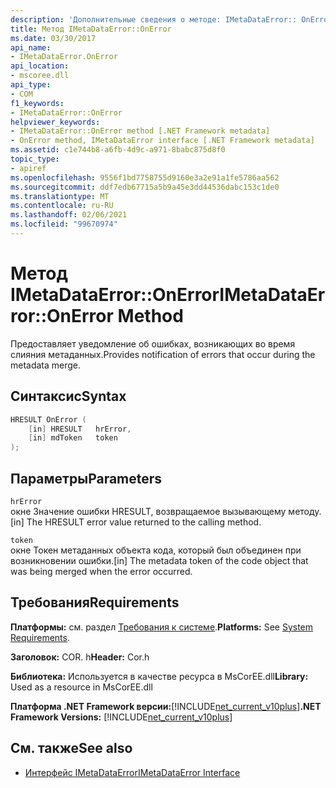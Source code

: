 ```yaml
---
description: 'Дополнительные сведения о методе: IMetaDataError:: OnError'
title: Метод IMetaDataError::OnError
ms.date: 03/30/2017
api_name:
- IMetaDataError.OnError
api_location:
- mscoree.dll
api_type:
- COM
f1_keywords:
- IMetaDataError::OnError
helpviewer_keywords:
- IMetaDataError::OnError method [.NET Framework metadata]
- OnError method, IMetaDataError interface [.NET Framework metadata]
ms.assetid: c1e744b8-a6fb-4d9c-a971-8babc875d8f0
topic_type:
- apiref
ms.openlocfilehash: 9556f1bd7758755d9160e3a2e91a1fe5786aa562
ms.sourcegitcommit: ddf7edb67715a5b9a45e3dd44536dabc153c1de0
ms.translationtype: MT
ms.contentlocale: ru-RU
ms.lasthandoff: 02/06/2021
ms.locfileid: "99670974"
---
```

# <a name="imetadataerroronerror-method"></a><span data-ttu-id="b00f0-103">Метод IMetaDataError::OnError</span><span class="sxs-lookup"><span data-stu-id="b00f0-103">IMetaDataError::OnError Method</span></span>

<span data-ttu-id="b00f0-104">Предоставляет уведомление об ошибках, возникающих во время слияния метаданных.</span><span class="sxs-lookup"><span data-stu-id="b00f0-104">Provides notification of errors that occur during the metadata merge.</span></span>  
  
## <a name="syntax"></a><span data-ttu-id="b00f0-105">Синтаксис</span><span class="sxs-lookup"><span data-stu-id="b00f0-105">Syntax</span></span>  
  
```cpp  
HRESULT OnError (  
    [in] HRESULT   hrError,
    [in] mdToken   token  
);  
```  
  
## <a name="parameters"></a><span data-ttu-id="b00f0-106">Параметры</span><span class="sxs-lookup"><span data-stu-id="b00f0-106">Parameters</span></span>  

 `hrError`  
 <span data-ttu-id="b00f0-107">окне Значение ошибки HRESULT, возвращаемое вызывающему методу.</span><span class="sxs-lookup"><span data-stu-id="b00f0-107">[in] The HRESULT error value returned to the calling method.</span></span>  
  
 `token`  
 <span data-ttu-id="b00f0-108">окне Токен метаданных объекта кода, который был объединен при возникновении ошибки.</span><span class="sxs-lookup"><span data-stu-id="b00f0-108">[in] The metadata token of the code object that was being merged when the error occurred.</span></span>  
  
## <a name="requirements"></a><span data-ttu-id="b00f0-109">Требования</span><span class="sxs-lookup"><span data-stu-id="b00f0-109">Requirements</span></span>  

 <span data-ttu-id="b00f0-110">**Платформы:** см. раздел [Требования к системе](../../get-started/system-requirements.md).</span><span class="sxs-lookup"><span data-stu-id="b00f0-110">**Platforms:** See [System Requirements](../../get-started/system-requirements.md).</span></span>  
  
 <span data-ttu-id="b00f0-111">**Заголовок:** COR. h</span><span class="sxs-lookup"><span data-stu-id="b00f0-111">**Header:** Cor.h</span></span>  
  
 <span data-ttu-id="b00f0-112">**Библиотека:** Используется в качестве ресурса в MsCorEE.dll</span><span class="sxs-lookup"><span data-stu-id="b00f0-112">**Library:** Used as a resource in MsCorEE.dll</span></span>  
  
 <span data-ttu-id="b00f0-113">**Платформа .NET Framework версии:**[!INCLUDE[net_current_v10plus](../../../../includes/net-current-v10plus-md.md)]</span><span class="sxs-lookup"><span data-stu-id="b00f0-113">**.NET Framework Versions:** [!INCLUDE[net_current_v10plus](../../../../includes/net-current-v10plus-md.md)]</span></span>  
  
## <a name="see-also"></a><span data-ttu-id="b00f0-114">См. также</span><span class="sxs-lookup"><span data-stu-id="b00f0-114">See also</span></span>

- [<span data-ttu-id="b00f0-115">Интерфейс IMetaDataError</span><span class="sxs-lookup"><span data-stu-id="b00f0-115">IMetaDataError Interface</span></span>](imetadataerror-interface.md)
